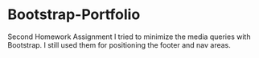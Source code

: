 # Bootstrap-Portfolio
Second Homework Assignment
I tried to minimize the media queries with Bootstrap.  I still used them for positioning the footer and nav areas.
